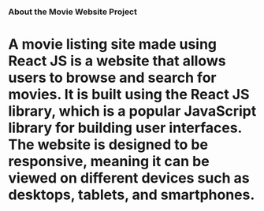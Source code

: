 

### About the Movie Website Project

# A movie listing site made using React JS is a website that allows users to browse and search for movies. It is built using the React JS library, which is a popular JavaScript library for building user interfaces. The website is designed to be responsive, meaning it can be viewed on different devices such as desktops, tablets, and smartphones.

